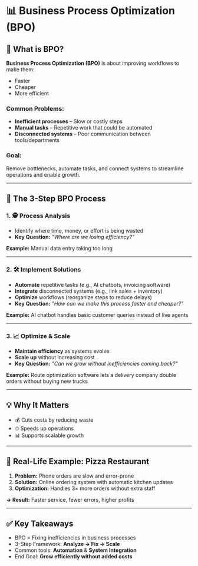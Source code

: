 # 📊 Business Process Optimization (BPO)

## 📌 What is BPO?

**Business Process Optimization (BPO)** is about improving workflows to make them:
- Faster  
- Cheaper  
- More efficient  

### Common Problems:
- **Inefficient processes** – Slow or costly steps  
- **Manual tasks** – Repetitive work that could be automated  
- **Disconnected systems** – Poor communication between tools/departments  

### Goal:
Remove bottlenecks, automate tasks, and connect systems to streamline operations and enable growth.

---

## 🔁 The 3-Step BPO Process

### 1. 🕵️ Process Analysis
- Identify where time, money, or effort is being wasted  
- **Key Question:** _"Where are we losing efficiency?"_

**Example:** Manual data entry taking too long

---

### 2. 🛠️ Implement Solutions
- **Automate** repetitive tasks (e.g., AI chatbots, invoicing software)  
- **Integrate** disconnected systems (e.g., link sales + inventory)  
- **Optimize** workflows (reorganize steps to reduce delays)  
- **Key Question:** _"How can we make this process faster and cheaper?"_

**Example:** AI chatbot handles basic customer queries instead of live agents

---

### 3. 📈 Optimize & Scale
- **Maintain efficiency** as systems evolve  
- **Scale up** without increasing cost  
- **Key Question:** _"Can we grow without inefficiencies coming back?"_

**Example:** Route optimization software lets a delivery company double orders without buying new trucks

---

## 💡 Why It Matters
- 💰 Cuts costs by reducing waste  
- ⏱ Speeds up operations  
- 📊 Supports scalable growth  

---

## 🍕 Real-Life Example: Pizza Restaurant
1. **Problem:** Phone orders are slow and error-prone  
2. **Solution:** Online ordering system with automatic kitchen updates  
3. **Optimization:** Handles 3× more orders without extra staff  

**→ Result:** Faster service, fewer errors, higher profits

---

## ✅ Key Takeaways
- BPO = Fixing inefficiencies in business processes  
- 3-Step Framework: **Analyze → Fix → Scale**  
- Common tools: **Automation** & **System Integration**  
- End Goal: **Grow efficiently without added costs**
